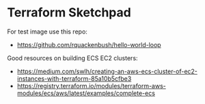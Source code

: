 # Terraform Sketchpad

For test image use this repo:
* https://github.com/rquackenbush/hello-world-loop

Good resources on building ECS EC2 clusters:
* https://medium.com/swlh/creating-an-aws-ecs-cluster-of-ec2-instances-with-terraform-85a10b5cfbe3
* https://registry.terraform.io/modules/terraform-aws-modules/ecs/aws/latest/examples/complete-ecs
